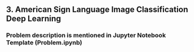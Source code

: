 ## 3. American Sign Language Image Classification Deep Learning

### Problem description is mentioned in Jupyter Notebook Template (Problem.ipynb)
